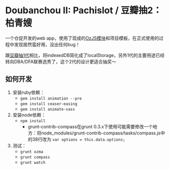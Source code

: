 # Doubanchou II: Pachislot / 豆瓣抽2：柏青嫂

一个仓促开发的web app，使用了现成的[OzJS模块](http://ozjs.org/)和项目模板，在正式使用的过程中发现居然蛮好用，没出任何bug！

跟[豆瓣抽1代](https://github.com/dexteryy/doubanchou)相比，将indexedDB简化成了localStorage，另外1代的主要用途已经转向DBA/DFA联赛选秀了，这个2代的设计更适合抽奖～

## 如何开发

1. 安装ruby依赖： 
    * `gem install animation --pre`
    * `gem install ceaser-easing`
    * `gem install animate-sass`
2. 安装node依赖：
    * `npm install`
        * grunt-contrib-compass在grunt 0.3.x下使用可能需要修改一个地方：将node_modules/grunt-contrib-compass/tasks/compass.js中的38行改为 `var options = this.data.options;`
3. 测试：
    * `grunt ozma`
    * `grunt compass`
    * `grunt watch`

